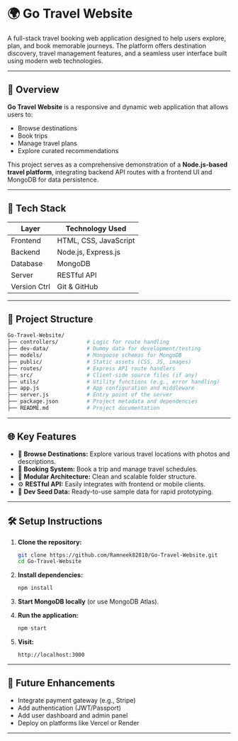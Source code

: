 # 🌍 Go Travel Website

A full-stack travel booking web application designed to help users explore, plan, and book memorable journeys. The platform offers destination discovery, travel management features, and a seamless user interface built using modern web technologies.

---

## 🧭 Overview

**Go Travel Website** is a responsive and dynamic web application that allows users to:

- Browse destinations
- Book trips
- Manage travel plans
- Explore curated recommendations

This project serves as a comprehensive demonstration of a **Node.js-based travel platform**, integrating backend API routes with a frontend UI and MongoDB for data persistence.

---

## 🚀 Tech Stack

| Layer        | Technology Used            |
|--------------|-----------------------------|
| Frontend     | HTML, CSS, JavaScript       |
| Backend      | Node.js, Express.js         |
| Database     | MongoDB                     |
| Server       | RESTful API                 |
| Version Ctrl | Git & GitHub                |

---

## 📁 Project Structure

```bash
Go-Travel-Website/
├── controllers/         # Logic for route handling
├── dev-data/            # Dummy data for development/testing
├── models/              # Mongoose schemas for MongoDB
├── public/              # Static assets (CSS, JS, images)
├── routes/              # Express API route handlers
├── src/                 # Client-side source files (if any)
├── utils/               # Utility functions (e.g., error handling)
├── app.js               # App configuration and middleware
├── server.js            # Entry point of the server
├── package.json         # Project metadata and dependencies
├── README.md            # Project documentation
```

---

## 🌐 Key Features

- 🔎 **Browse Destinations:** Explore various travel locations with photos and descriptions.
- 📅 **Booking System:** Book a trip and manage travel schedules.
- 🧰 **Modular Architecture:** Clean and scalable folder structure.
- ⚙️ **RESTful API:** Easily integrates with frontend or mobile clients.
- 📁 **Dev Seed Data:** Ready-to-use sample data for rapid prototyping.

---

## 🛠️ Setup Instructions

1. **Clone the repository:**
   ```bash
   git clone https://github.com/Ramneek82810/Go-Travel-Website.git
   cd Go-Travel-Website
   ```

2. **Install dependencies:**
   ```bash
   npm install
   ```

3. **Start MongoDB locally** (or use MongoDB Atlas).

4. **Run the application:**
   ```bash
   npm start
   ```

5. **Visit:**
   ```
   http://localhost:3000
   ```

---

## 📌 Future Enhancements

- Integrate payment gateway (e.g., Stripe)
- Add authentication (JWT/Passport)
- Add user dashboard and admin panel
- Deploy on platforms like Vercel or Render

---

